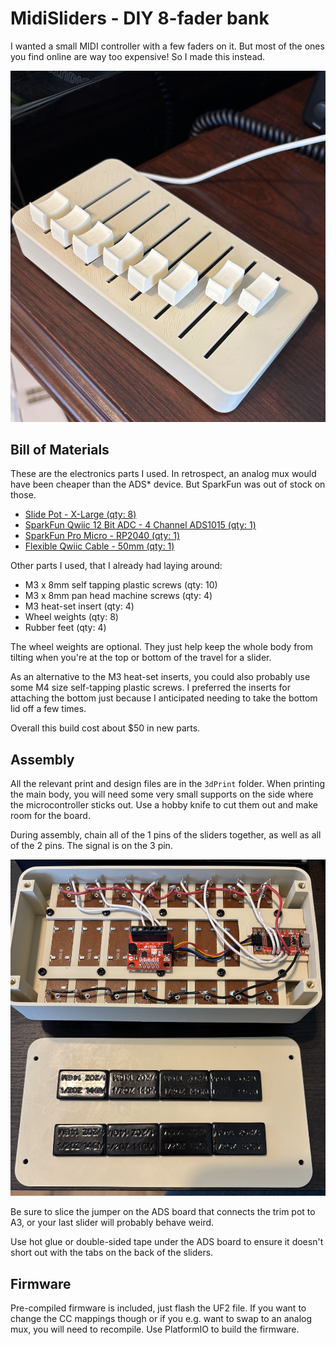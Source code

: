 # MidiSliders - DIY 8-fader bank

I wanted a small MIDI controller with a few faders on it. But most of the ones
you find online are way too expensive! So I made this instead.

![Finished Device](3dPrint/01_device.jpg)

## Bill of Materials

These are the electronics parts I used. In retrospect, an analog mux would have
been cheaper than the ADS* device. But SparkFun was out of stock on those.

 - [Slide Pot - X-Large (qty: 8)](https://www.sparkfun.com/products/9119)
 - [SparkFun Qwiic 12 Bit ADC - 4 Channel ADS1015 (qty: 1)](https://www.sparkfun.com/products/15334)
 - [SparkFun Pro Micro - RP2040 (qty: 1)](https://www.sparkfun.com/products/18288)
 - [Flexible Qwiic Cable - 50mm (qty: 1)](https://www.sparkfun.com/products/17260)

Other parts I used, that I already had laying around:

 - M3 x 8mm self tapping plastic screws (qty: 10)
 - M3 x 8mm pan head machine screws (qty: 4)
 - M3 heat-set insert (qty: 4)
 - Wheel weights (qty: 8)
 - Rubber feet (qty: 4)

The wheel weights are optional. They just help keep the whole body from tilting
when you're at the top or bottom of the travel for a slider.

As an alternative to the M3 heat-set inserts, you could also probably use some
M4 size self-tapping plastic screws. I preferred the inserts for attaching the
bottom just because I anticipated needing to take the bottom lid off a few
times.

Overall this build cost about $50 in new parts.

## Assembly

All the relevant print and design files are in the `3dPrint` folder. When
printing the main body, you will need some very small supports on the side where
the microcontroller sticks out. Use a hobby knife to cut them out and make room
for the board.

During assembly, chain all of the 1 pins of the sliders together, as well as all
of the 2 pins. The signal is on the 3 pin.

![Finished Device](3dPrint/02_internals.jpg)

Be sure to slice the jumper on the ADS board that connects the trim pot to A3,
or your last slider will probably behave weird.

Use hot glue or double-sided tape under the ADS board to ensure it doesn't short
out with the tabs on the back of the sliders.

## Firmware

Pre-compiled firmware is included, just flash the UF2 file. If you want to
change the CC mappings though or if you e.g. want to swap to an analog mux, you
will need to recompile. Use PlatformIO to build the firmware.
